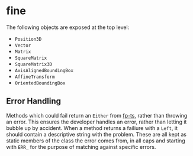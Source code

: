 # fine

The following objects are exposed at the top level:

- `Position3D`
- `Vector`
- `Matrix`
- `SquareMatrix`
- `SquareMatrix3D`
- `AxisAlignedBoundingBox`
- `AffineTransform`
- `OrientedBoundingBox`

## Error Handling

Methods which could fail return an `Either` from [fp-ts](https://github.com/gcanti/fp-ts/blob/master/docs/Either.md), rather than throwing an error. This ensures the developer handles an error, rather than letting it bubble up by accident. When a method returns a failiure with a `Left`, it should contain a descriptive string with the problem. These are all kept as static members of the class the error comes from, in all caps and starting with `ERR_` for the purpose of matching against specific errors. 